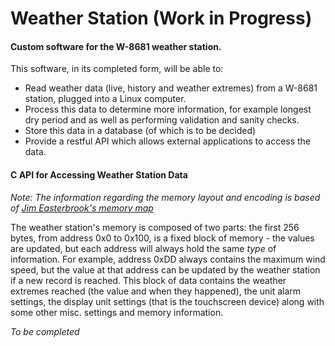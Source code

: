 Weather Station (Work in Progress)  
====================================

#### Custom software for the W-8681 weather station.

This software, in its completed form, will be able to:
- Read weather data (live, history and weather extremes) from a W-8681 station, plugged into a Linux computer.
- Process this data to determine more information, for example longest dry period and as well as performing validation and sanity checks.
- Store this data in a database (of which is to be decided)
- Provide a restful API which allows external applications to access the data. 

#### C API for Accessing Weather Station Data

_Note: The information regarding the memory layout and encoding is based of [Jim Easterbrook's memory map](http://www.jim-easterbrook.me.uk/weather/mm/)_

The weather station's memory is composed of two parts: the first 256 bytes, from address 0x0 to 0x100, is a fixed block of memory - the values are updated,
but each address will always hold the same _type_ of information. For example, address 0xDD always contains the maximum wind speed, but the value at that 
address can be updated by the weather station if a new record is reached. This block of data contains the weather extremes reached (the value and when
they happened), the unit alarm settings, the display unit settings (that is the touchscreen device) along with some other misc. settings and memory
information.

_To be completed_